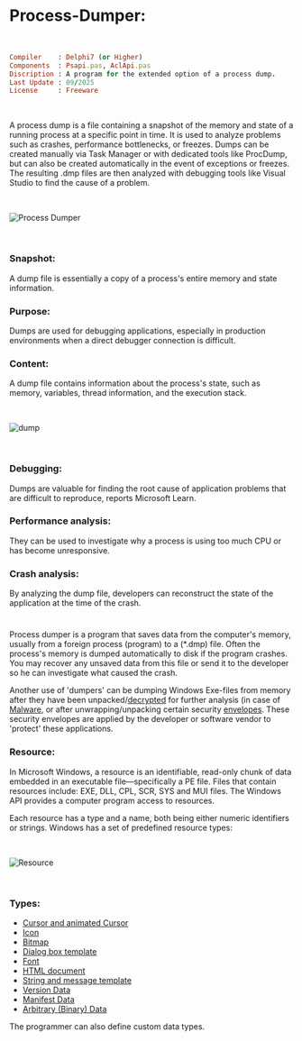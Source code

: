 # Process-Dumper:

</br>

```ruby
Compiler    : Delphi7 (or Higher)
Components  : Psapi.pas, AclApi.pas
Discription : A program for the extended option of a process dump.
Last Update : 09/2025
License     : Freeware
```

</br>

A process dump is a file containing a snapshot of the memory and state of a running process at a specific point in time. It is used to analyze problems such as crashes, performance bottlenecks, or freezes. Dumps can be created manually via Task Manager or with dedicated tools like ProcDump, but can also be created automatically in the event of exceptions or freezes. The resulting .dmp files are then analyzed with debugging tools like Visual Studio to find the cause of a problem.

</br>

![Process Dumper](https://github.com/user-attachments/assets/fcba7814-2eb6-4ebd-a83b-0b24e9d58696)

</br>

### Snapshot:  
A dump file is essentially a copy of a process's entire memory and state information.

### Purpose:  
Dumps are used for debugging applications, especially in production environments when a direct debugger connection is difficult.

### Content:  
A dump file contains information about the process's state, such as memory, variables, thread information, and the execution stack.

</br>

![dump](https://github.com/user-attachments/assets/b27f540b-8bdb-4dbf-957a-e34b6847c7d2)

</br>

### Debugging:  
Dumps are valuable for finding the root cause of application problems that are difficult to reproduce, reports Microsoft Learn.

### Performance analysis:  
They can be used to investigate why a process is using too much CPU or has become unresponsive.

### Crash analysis:  
By analyzing the dump file, developers can reconstruct the state of the application at the time of the crash.

#

Process dumper is a program that saves data from the computer's memory, usually from a foreign process (program) to a (*.dmp) file. Often the process's memory is dumped automatically to disk if the program crashes. You may recover any unsaved data from this file or send it to the developer so he can investigate what caused the crash.

Another use of 'dumpers' can be dumping Windows Exe-files from memory after they have been unpacked/[decrypted](https://en.wikipedia.org/wiki/Encryption) for further analysis (in case of [Malware](https://en.wikipedia.org/wiki/Malware), or after unwrapping/unpacking certain security [envelopes](https://en.wikipedia.org/wiki/Envelope). These security envelopes are applied by the developer or software vendor to 'protect' these applications.

### Resource:  

In Microsoft Windows, a resource is an identifiable, read-only chunk of data embedded in an executable file—specifically a PE file.
Files that contain resources include: EXE, DLL, CPL, SCR, SYS and MUI files.
The Windows API provides a computer program access to resources.

Each resource has a type and a name, both being either numeric identifiers or strings.
Windows has a set of predefined resource types:

</br>

![Resource](https://github.com/user-attachments/assets/ae146efb-5ba7-4807-98c2-a58a2806be56)

</br>

### Types:  
* [Cursor and animated Cursor](https://en.wikipedia.org/wiki/Cursor_(user_interface))
* [Icon](https://en.wikipedia.org/wiki/Icon_(computing))
* [Bitmap](https://en.wikipedia.org/wiki/Bitmap)
* [Dialog box template](https://en.wikipedia.org/wiki/Dialog_box)
* [Font](https://en.wikipedia.org/wiki/Typeface)
* [HTML document](https://en.wikipedia.org/wiki/HTML)
* [String and message template](https://en.wikipedia.org/wiki/String_(computer_science))
* [Version Data](https://en.wikipedia.org/wiki/.exe)
* [Manifest Data](https://en.wikipedia.org/wiki/Manifest_file)
* [Arbitrary (Binary) Data](https://en.wikipedia.org/wiki/Binary_file)

The programmer can also define custom data types.
